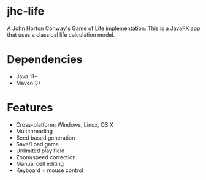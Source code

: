 # jhc-life
A John Horton Conway's Game of Life implementation. This is a JavaFX app that uses a classical life
calculation model.

# Dependencies
* Java 11+
* Maven 3+

# Features
* Cross-platform: Windows, Linux, OS X
* Multithreading
* Seed based generation
* Save/Load game
* Unlimited play field
* Zoom/speed correction
* Manual cell editing
* Keyboard + mouse control
